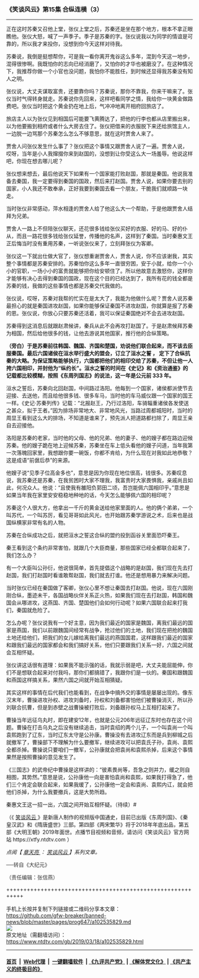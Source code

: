 ### 《笑谈风云》第15集 合纵连横（3）
------------------------

<div class="post_content" itemprop="articleBody">
 <div class="column">
  <div class="arttop mbottom20">
  </div>
 </div>
 <div class="adshow300" data-google-query-id="CIr72JKui-ECFY5HKwoddi8HCw" id="inarticle_ad300">
  <div id="google_ads_iframe_/5965368/DJYwww_articles_news_below-header_0__container__">
   正在这时苏秦又召他上堂，张仪上堂之后，苏秦还是坐在那个地方，根本不拿正眼瞧他。张仪大怒，喊了一声季子。季子是苏秦的字。张仪说我以为同学的情谊是可靠的，所以我才来投你，没想到你今天这样对待我。
  </div>
 </div>
 <p>
  苏秦说，我倒是挺想帮你，可是我一看你离开鬼谷这么多年，混到今天这一地步，混得很惨啊。我既怕你的志向已经消磨了，又怕你的才华也被磨没了。在这种情况下，我推荐你做一个小官也没问题，我怕你不能胜任，到时候还显得我苏秦没有知人之明。
 </p>
 <p>
  张仪说，大丈夫谋取富贵，还要靠你吗？苏秦说，那你不靠我，你来干嘛来了。张仪当时气得转身就走。苏秦说你先回来，这样吧看同学之情，我给你一块黄金做路费吧。张仪当时把这个黄金扔在地上后，气冲冲地离开相府回旅店了。
 </p>
 <p>
  旅店主人以为张仪见到相国后可能要飞黄腾达了，把他的行李也都从店里搬出来，以为他要搬到相府或者什么大房去住了。张仪把借来的衣服脱下来还给旅馆主人，一边脱一边骂那个苏秦怎么怎么不够意思，就在这时贾舍人来了。
 </p>
 <p>
  贾舍人问张仪发生什么事了？张仪把这个事情又跟贾舍人说了一遍。贾舍人说， 哎呀，当年是小人我撺掇你来到赵国的，没想到让你受这么大一场羞辱。他说这样吧，你现在想去哪儿呢？
 </p>
 <p>
  张仪想来想去，最后他说天下如果有一个国家能打败赵国，那就是秦国。他说我准备去秦国，我一定要得到秦国的国政，然后来打赵国。贾舍人说，如果你要去别的国家，小人我还不敢奉承，正好我要到秦国去看一个朋友，干脆我们就顺路一块走。
 </p>
 <p>
  当时张仪非常感动，萍水相逢的贾舍人给了他这么大一个帮助，于是他跟贾舍人结拜为兄弟。
 </p>
 <p>
  贾舍人一路上不但陪张仪聊天，还花很多钱给张仪买好的衣服、好的马、好的仆从，而且一路花很多钱给张仪延誉，传播他的名声，这样到了秦国。当时秦惠文王正后悔当时没有重用苏秦，一听说张仪来了，立刻拜张仪为客卿。
 </p>
 <p>
  张仪这一下就出仕做大官了，张仪想重谢贾舍人，贾舍人说，你不应该谢我，其实整个事情都是苏秦安排的。苏秦怕你这么多年一直很穷困，安于小就，给你一个小小的官职，一场小小的富贵就能够把你给安顿住了。所以他故意去激怒你，这样你才能够有决心去得到秦国的国政，现在这个目的已经达到了，我所有花的钱全都是苏秦的钱，我做的这些事情也都是苏秦交代我做的。
 </p>
 <p>
  张仪说，哎呀，苏秦对我帮的忙实在是太大了，我能为他做什么呢？贾舍人说苏秦最担心的就是秦国进攻赵国，如果你能够保证秦国不进攻赵国，你就算是报了苏秦的恩。张仪说，你放心只要苏秦还活着，我可以保证秦国绝对不会去进攻赵国。
 </p>
 <p>
  苏秦得到这消息后就跟赵肃候讲，秦兵从此不会再攻打赵国了。于是赵肃候拜苏秦为相国，然后给他很多的钱，让他去游说其他国家，推行他的合纵策略。
 </p>
 <p>
  <strong>
   （旁白）于是苏秦前往韩国、魏国、齐国和楚国，劝说他们联合起来，而不该去臣服秦国。最后六国诸侯在洹水举行盛大的盟会，订立了洹水之誓
  </strong>
  <strong>
   ，
  </strong>
  <strong>
   定下了合纵抗秦的大略。为保证策略能够执行，六国都把他们的相印交给了苏秦，不但让他一人挎六国相印，并封他为“纵约长”。洹水之誓的时间在《史记》和《资治通鉴》的记载都比较模糊，按照《东周列国志》的说法，这一年是公元前
  </strong>
  <strong>
   333
  </strong>
  <strong>
   年。
  </strong>
 </p>
 <p>
  洹水之誓后，苏秦向北回赵国，中间路过洛阳。他每到一个国家，诸侯都派使节去迎接、去送他，而且给他很多钱、很多车马，当时他的车马威仪跟一个国家的国王一样。《史记‧苏秦列传》记载：“北报赵王，乃行过洛阳，车骑辎重诸侯各发使送之甚众，拟于王者。”因为排场非常地大、非常地风光，当路过周都城阳时，当时的周显王看到这么大的排场，不知道是谁来了，预先派人把道路都扫除了，周显王亲自去迎接他。
 </p>
 <p>
  洛阳是苏秦的老家，当时他的父母、他的兄弟、他的妻子、他的嫂子都在路边迎候苏秦。他的嫂子跪在地上迎候苏秦，苏秦坐在车上低头看他的嫂子问道，当年我第一次落魄回家里，我想跟你要一碗饭，你都不肯给，为什么现在对我如此地恭敬？这是成语“前倨后恭”的来源。
 </p>
 <p>
  他嫂子说“见季子位高金多也”，意思是因为你现在地位很高，钱很多。苏秦叹息说，我苏秦还是苏秦，在我贫困时大家不理我，我富贵时大家畏惧我，亲戚尚且如此，何况众人。他说：“且使我有雒阳负郭田二顷，吾岂能佩六国相印乎。”意思是如果当年我在家里安安稳稳地种地的话，今天怎么能够佩六国的相印呢？
 </p>
 <p>
  苏秦这个人很大方，他拿出一千斤的黄金送给他家里面的人。他的俩个弟弟，一个叫苏代，一个叫苏厉，看见哥哥如此风光，也开始跟苏秦学游说之术，后来也是战国纵横家非常有名的人物。
 </p>
 <p>
  苏秦在合纵成功之后，就把洹水之誓这合纵的盟约投到函谷关里面恐吓秦王。
 </p>
 <p>
  秦王看到这个条约非常害怕，就跟几个大臣商量，那些国家已经全都联合起来了，我们怎么办？
 </p>
 <p>
  有一个大臣叫公孙衍，他说很简单，首先提倡这个战略的是赵国，我们现在先去打赵国，我们打赵国时看谁敢帮赵国，我们就去打谁。他还是想用暴力来解决问题。
 </p>
 <p>
  当时张仪已经在秦国做了客卿，张仪心里不想让秦国去打赵国。他说，现在六国刚刚合纵，墨迹未干，各国战略伙伴关系正火热，如果我们现在去打赵国，韩国和魏国会从哪进攻，这燕国、齐国、楚国他们会如何行动呢？如果六国联合起来打我们，秦国就危险了。
 </p>
 <p>
  怎么办呢？张仪说我有一个好主意，因为我们最近的国家是魏国，离我们最远的国家是燕国，我们以前跟魏国间经常有战争，抢过他们的土地，我们现在把抢的魏国土地还给他们，把我们的女儿嫁给离我们最远的燕国国君，这样跟我们最近的国家和跟我们最远的国家都会和我们搞好关系，他们只要跟我们关系一好，六国之间就会互相怀疑。
 </p>
 <p>
  张仪讲这话很有道理：如果我不能示强的话，我就示弱是吧，大丈夫能屈能伸，你们不是想联合起来对付我吗，那你们都搞错了，我跟你们是一伙的。秦国和跟魏国和燕国这样搞关系，果然六国之间就开始互相猜疑。
 </p>
 <p>
  其实这样的事情在后代我们也能看到，在战争中搞外交的事情是屡屡出现的。像东汉末年，曹操进攻孙权、进攻刘备时，孙权和刘备都害怕他们被曹操消灭，所以孙刘联合抗曹，但是到赤壁之战曹操被打败后，刘备跟孙权马上互相打起来了。
 </p>
 <p>
  曹操当年远征乌丸时，即在建安12年，也就是公元206年远征辽东时也存在这个问题。曹操在打击乌丸之后没有继续追击，当时袁绍的两个儿子，一个叫袁尚一个叫袁熙跑到了辽东，当时辽东太守是公孙康。曹操没有去进攻辽东而是兵到柳城之后就撤军了，曹操部下不理解为什么要撤军，继续进攻可以把袁氏子孙，袁尚、袁熙全都杀掉。曹操说只要咱们一撤军，公孙康就会把袁尚和袁熙杀掉，后来这个事情果然是按照曹操的意见发生了。
 </p>
 <p>
  《三国志》的武帝纪中曹操是这样讲的：“彼素畏尚等，吾急之则并力，缓之则自相图，其势然。”意思是说，公孙康他一向是害怕袁尚和袁熙，如果我打得急了，他们三个肯定会联合起来，如果我缓了，公孙康他一定会和袁尚、袁熙内讧，就会把他们杀掉，为什么我要撤兵，这是大势所趋。
 </p>
 <p>
  秦惠文王这一招一出，六国之间开始互相怀疑。（待续）#
 </p>
 <p>
  （《
  <a href="https://www.ntdtv.com/gb/笑谈风云.htm">
   笑谈风云
  </a>
  》是新唐人制作的视频版中国通史，目前已出版《东周列国》、《秦皇汉武》和《隋唐盛世》三部。第四部《两宋繁华》将于2018年年底出品，第五部《大明王朝》2019年面世。点播节目视频和音频，请访问《笑谈风云》官方网站 https://xtfy.ntdtv.com ）
 </p>
 <p>
  <em>
   点阅【
   <a href="https://www.ntdtv.com/gb/章天亮.htm">
    章天亮
   </a>
   ：
   <a href="https://www.ntdtv.com/gb/笑谈风云.htm">
    笑谈风云
   </a>
   】系列文章。
  </em>
 </p>
 <p>
  <span style="color: #343434; font-family: helvetica neue, helvetica, arial, sans-serif;">
   ──转自《大纪元》
  </span>
 </p>
 <p>
  <span style="color: #343434; font-family: helvetica neue, helvetica, arial, sans-serif;">
   （责任编辑：张信燕）
  </span>
 </p>
 <div class="single_ad">
 </div>
</div>

+++++++++++++++++++++++++++++++++++++++++++++++++++++++++++<br/><br/>
手机上长按并复制下列链接或二维码分享本文章：<br/>
https://github.com/gfw-breaker/banned-news/blob/master/pages/prog647/a102535829.md <br/>
<a href='https://github.com/gfw-breaker/banned-news/blob/master/pages/prog647/a102535829.md'><img src='https://github.com/gfw-breaker/banned-news/blob/master/pages/prog647/a102535829.md.png'/></a> <br/>
原文地址（需翻墙访问）：https://www.ntdtv.com/gb/2019/03/18/a102535829.html


------------------------
#### [首页](https://github.com/gfw-breaker/banned-news/blob/master/README.md) &nbsp;|&nbsp; [Web代理](https://github.com/labour-camp/helloworld) &nbsp;|&nbsp; [一键翻墙软件](https://github.com/gfw-breaker/nogfw/blob/master/README.md) &nbsp;| [《九评共产党》](https://github.com/gfw-breaker/9ping.md/blob/master/README.md#九评之一评共产党是什么) | [《解体党文化》](https://github.com/gfw-breaker/jtdwh.md/blob/master/README.md) | [《共产主义的终极目的》](https://github.com/gfw-breaker/gczydzjmd.md/blob/master/README.md)

